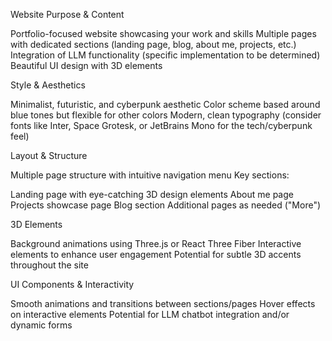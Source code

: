 Website Purpose & Content

Portfolio-focused website showcasing your work and skills
Multiple pages with dedicated sections (landing page, blog, about me, projects, etc.)
Integration of LLM functionality (specific implementation to be determined)
Beautiful UI design with 3D elements

Style & Aesthetics

Minimalist, futuristic, and cyberpunk aesthetic
Color scheme based around blue tones but flexible for other colors
Modern, clean typography (consider fonts like Inter, Space Grotesk, or JetBrains Mono for the tech/cyberpunk feel)

Layout & Structure

Multiple page structure with intuitive navigation menu
Key sections:

Landing page with eye-catching 3D design elements
About me page
Projects showcase page
Blog section
Additional pages as needed ("More")



3D Elements

Background animations using Three.js or React Three Fiber
Interactive elements to enhance user engagement
Potential for subtle 3D accents throughout the site

UI Components & Interactivity

Smooth animations and transitions between sections/pages
Hover effects on interactive elements
Potential for LLM chatbot integration and/or dynamic forms
